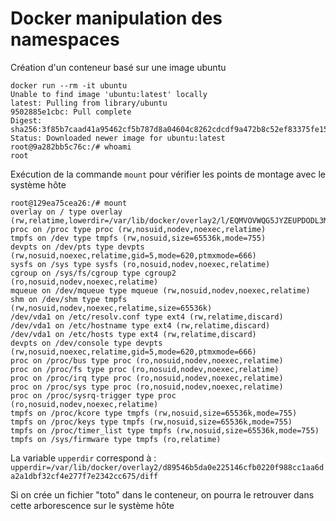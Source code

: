 # Docker manipulation des namespaces

Création d'un conteneur basé sur une image ubuntu

```
docker run --rm -it ubuntu
Unable to find image 'ubuntu:latest' locally
latest: Pulling from library/ubuntu
9502885e1cbc: Pull complete 
Digest: sha256:3f85b7caad41a95462cf5b787d8a04604c8262cdcdf9a472b8c52ef83375fe15
Status: Downloaded newer image for ubuntu:latest
root@9a282bb5c76c:/# whoami
root

```

Exécution de la commande `mount` pour vérifier les points de montage avec le système hôte

```
root@129ea75cea26:/# mount
overlay on / type overlay (rw,relatime,lowerdir=/var/lib/docker/overlay2/l/EQMVOVWQG5JYZEUPDODL3MDAYE:/var/lib/docker/overlay2/l/RG2ETQZ57DM43VP3F3S5FOV76D,upperdir=/var/lib/docker/overlay2/d89546b5da0e225146cfb0220f988cc1aa6da2a1dbf32cf4e277f7e2342cc675/diff,workdir=/var/lib/docker/overlay2/d89546b5da0e225146cfb0220f988cc1aa6da2a1dbf32cf4e277f7e2342cc675/work)
proc on /proc type proc (rw,nosuid,nodev,noexec,relatime)
tmpfs on /dev type tmpfs (rw,nosuid,size=65536k,mode=755)
devpts on /dev/pts type devpts (rw,nosuid,noexec,relatime,gid=5,mode=620,ptmxmode=666)
sysfs on /sys type sysfs (ro,nosuid,nodev,noexec,relatime)
cgroup on /sys/fs/cgroup type cgroup2 (ro,nosuid,nodev,noexec,relatime)
mqueue on /dev/mqueue type mqueue (rw,nosuid,nodev,noexec,relatime)
shm on /dev/shm type tmpfs (rw,nosuid,nodev,noexec,relatime,size=65536k)
/dev/vda1 on /etc/resolv.conf type ext4 (rw,relatime,discard)
/dev/vda1 on /etc/hostname type ext4 (rw,relatime,discard)
/dev/vda1 on /etc/hosts type ext4 (rw,relatime,discard)
devpts on /dev/console type devpts (rw,nosuid,noexec,relatime,gid=5,mode=620,ptmxmode=666)
proc on /proc/bus type proc (ro,nosuid,nodev,noexec,relatime)
proc on /proc/fs type proc (ro,nosuid,nodev,noexec,relatime)
proc on /proc/irq type proc (ro,nosuid,nodev,noexec,relatime)
proc on /proc/sys type proc (ro,nosuid,nodev,noexec,relatime)
proc on /proc/sysrq-trigger type proc (ro,nosuid,nodev,noexec,relatime)
tmpfs on /proc/kcore type tmpfs (rw,nosuid,size=65536k,mode=755)
tmpfs on /proc/keys type tmpfs (rw,nosuid,size=65536k,mode=755)
tmpfs on /proc/timer_list type tmpfs (rw,nosuid,size=65536k,mode=755)
tmpfs on /sys/firmware type tmpfs (ro,relatime)
```

La variable `upperdir` correspond à :\
`upperdir=/var/lib/docker/overlay2/d89546b5da0e225146cfb0220f988cc1aa6da2a1dbf32cf4e277f7e2342cc675/diff`

Si on crée un fichier "toto" dans le conteneur, on pourra le retrouver dans cette arborescence sur le système hôte




